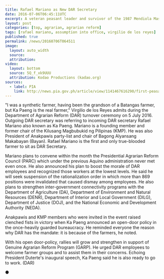 ```yaml
---
title: Rafael Mariano as New DAR Secretary
date: 2016-07-06T06:45:11UTC
excerpt: A veteran peasant leader and survivor of the 1987 Mendiola Massacre, nominated by the National Democratic Front, Rafael Mariano is the new Department of Agrarian Reform Secretary under the Duterte administration.
layout: post
categories: [top, agrarian, agrarian reform]
tags: [rafael mariano, assumption into office, virgilio de los reyes]
published: true
permalink: /news/20160706T064511
image:
  layout: auto_width
  source: 
  attribution: 
video:
  layout: bottom
  source: 5Q_f_xk9UUU
  attribution: Kodao Productions (kadao.org)
sources:
  - label: PIA
    link: http://news.pia.gov.ph/article/view/1141467616290/first-peasant-leader-assumes-office-as-dar-secretary-announces-open-door-policy-for-farmers
---
```


"I was a synthetic farmer, having been the grandson of a Batangas farmer, but Ka Paeng is the real farmer," Virgilio de los Reyes admits during the Department of Agrarian Reform (DAR) turnover ceremony on 5 July 2016.
Outgoing DAR secretary was referring to incoming DAR secretary Rafael Mariano also known as Ka Paeng.
Mariano is a founding member and former chair of the Kilusang Magbubukid ng Pilipinas (KMP).
He was also President of Anakpawis party-list and chair of Bagong Alyansang Makabayan (Bayan).
Rafael Mariano is the first and only true-blooded farmer to sit as DAR Secretary.

Mariano plans to convene within the month the Presidential Agrarian Reform Council (PARC) which under the previous Aquino administration never met even once.
He also announced his plan to boost the morale of DAR employees and recognized those workers at the lowest levels.
He said he will seek suspension of the rationalization order in which more than 869 positions were invalidated that caused dismay among employees.
He also plans to strengthen inter-government connectivity programs with the Department of Agriculture (DA), Department of Environment and Natural Resources (DENR), Department of Interior and Local Government (DILG), Department of Justice (DOJ), and the National Economic and Development Authority (NEDA).

Anakpawis and KMP members who were invited in the event raised clenched fists in victory when Ka Paeng announced an open-door policy in the once-heavily guarded bureaucracy. He reminded everyone the reason why DAR has the mandate: it is because of the farmers, he noted.

With his open door-policy, rallies will grow and strengthen in support of Genuine Agrarian Reform Program (GARP).
He urged DAR employees to welcome farmer groups and to assist them in their concerns.
Echoing President Duterte's inaugural speech, Ka Paeng said he is also ready to go to work. (DAR)

&#x25cf;
